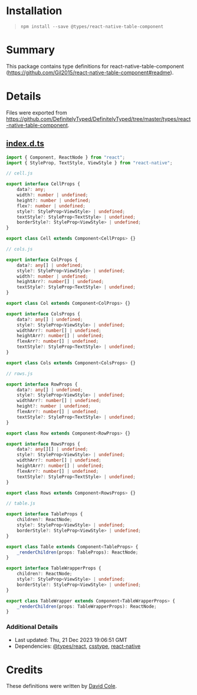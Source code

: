 # Installation
> `npm install --save @types/react-native-table-component`

# Summary
This package contains type definitions for react-native-table-component (https://github.com/Gil2015/react-native-table-component#readme).

# Details
Files were exported from https://github.com/DefinitelyTyped/DefinitelyTyped/tree/master/types/react-native-table-component.
## [index.d.ts](https://github.com/DefinitelyTyped/DefinitelyTyped/tree/master/types/react-native-table-component/index.d.ts)
````ts
import { Component, ReactNode } from "react";
import { StyleProp, TextStyle, ViewStyle } from "react-native";

// cell.js

export interface CellProps {
    data?: any;
    width?: number | undefined;
    height?: number | undefined;
    flex?: number | undefined;
    style?: StyleProp<ViewStyle> | undefined;
    textStyle?: StyleProp<TextStyle> | undefined;
    borderStyle?: StyleProp<ViewStyle> | undefined;
}

export class Cell extends Component<CellProps> {}

// cols.js

export interface ColProps {
    data?: any[] | undefined;
    style?: StyleProp<ViewStyle> | undefined;
    width?: number | undefined;
    heightArr?: number[] | undefined;
    textStyle?: StyleProp<TextStyle> | undefined;
}

export class Col extends Component<ColProps> {}

export interface ColsProps {
    data?: any[] | undefined;
    style?: StyleProp<ViewStyle> | undefined;
    widthArr?: number[] | undefined;
    heightArr?: number[] | undefined;
    flexArr?: number[] | undefined;
    textStyle?: StyleProp<TextStyle> | undefined;
}

export class Cols extends Component<ColsProps> {}

// rows.js

export interface RowProps {
    data?: any[] | undefined;
    style?: StyleProp<ViewStyle> | undefined;
    widthArr?: number[] | undefined;
    height?: number | undefined;
    flexArr?: number[] | undefined;
    textStyle?: StyleProp<TextStyle> | undefined;
}

export class Row extends Component<RowProps> {}

export interface RowsProps {
    data?: any[][] | undefined;
    style?: StyleProp<ViewStyle> | undefined;
    widthArr?: number[] | undefined;
    heightArr?: number[] | undefined;
    flexArr?: number[] | undefined;
    textStyle?: StyleProp<TextStyle> | undefined;
}

export class Rows extends Component<RowsProps> {}

// table.js

export interface TableProps {
    children?: ReactNode;
    style?: StyleProp<ViewStyle> | undefined;
    borderStyle?: StyleProp<ViewStyle> | undefined;
}

export class Table extends Component<TableProps> {
    _renderChildren(props: TableProps): ReactNode;
}

export interface TableWrapperProps {
    children?: ReactNode;
    style?: StyleProp<ViewStyle> | undefined;
    borderStyle?: StyleProp<ViewStyle> | undefined;
}

export class TableWrapper extends Component<TableWrapperProps> {
    _renderChildren(props: TableWrapperProps): ReactNode;
}

````

### Additional Details
 * Last updated: Thu, 21 Dec 2023 19:06:51 GMT
 * Dependencies: [@types/react](https://npmjs.com/package/@types/react), [csstype](https://npmjs.com/package/csstype), [react-native](https://npmjs.com/package/react-native)

# Credits
These definitions were written by [David Cole](https://github.com/davidcole1340).
